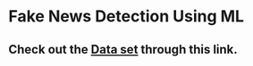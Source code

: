 # Fake News Detection Using ML

## Check out the [Data set](https://drive.google.com/file/d/1XTnajAdtKGnIpwarFlECP4uINBpS7Uaw/view?usp=sharing) through this link.
